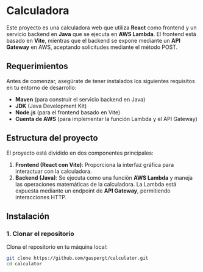 # Calculadora

Este proyecto es una calculadora web que utiliza **React** como frontend y un servicio backend en **Java** que se ejecuta en **AWS Lambda**. El frontend está basado en **Vite**, mientras que el backend se expone mediante un **API Gateway** en AWS, aceptando solicitudes mediante el método POST.

## Requerimientos

Antes de comenzar, asegúrate de tener instalados los siguientes requisitos en tu entorno de desarrollo:

- **Maven** (para construir el servicio backend en Java)
- **JDK** (Java Development Kit)
- **Node.js** (para el frontend basado en Vite)
- **Cuenta de AWS** (para implementar la función Lambda y el API Gateway)

## Estructura del proyecto

El proyecto está dividido en dos componentes principales:

1. **Frontend (React con Vite)**: Proporciona la interfaz gráfica para interactuar con la calculadora.
2. **Backend (Java)**: Se ejecuta como una función **AWS Lambda** y maneja las operaciones matemáticas de la calculadora. La Lambda está expuesta mediante un endpoint de **API Gateway**, permitiendo interacciones HTTP.

## Instalación

### 1. Clonar el repositorio

Clona el repositorio en tu máquina local:

```bash
git clone https://github.com/gaspergt/calculator.git
cd calculator
